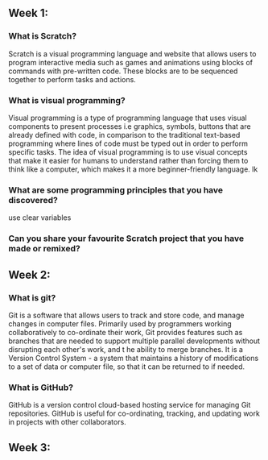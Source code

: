 
## Week 1:

### What is Scratch?
Scratch is a visual programming language and website that allows users to program interactive media such as games and animations using blocks of commands with pre-written code. These blocks are to be sequenced together to perform tasks and actions.
### What is visual programming?
Visual programming is a type of programming language that uses visual components to present processes i.e graphics, symbols, buttons that are already defined with code, in comparison to the traditional text-based programming where lines of code must be typed out in order to perform specific tasks. The idea of visual programming is to use visual concepts that make it easier for humans to understand rather than forcing them to think like a computer, which makes it a more beginner-friendly language.   lk 
### What are some programming principles that you have discovered?
use clear variables
### Can you share your favourite Scratch project that you have made or remixed?

## Week 2:

### What is git?
Git is a software that allows users to track and store code, and manage changes in computer files. Primarily used by programmers working collaboratively to co-ordinate their work, Git provides features such as branches that are needed to support multiple parallel developments without disrupting each other's work, and t he ability to merge branches. It is a Version Control System - a system that maintains a history of modifications to a set of data or computer file, so that it can be returned to if needed. 
### What is GitHub?
GitHub is a version control cloud-based hosting service for managing Git repositories. GitHub is useful for co-ordinating, tracking, and updating work in projects with other collaborators.
## Week 3:


